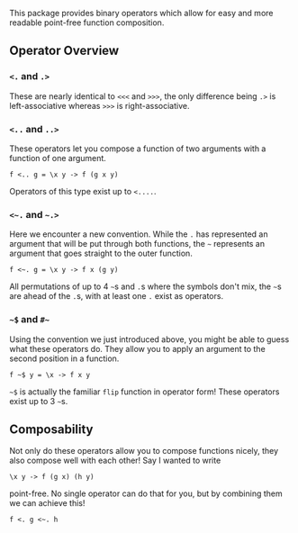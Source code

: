 This package provides binary operators which allow for easy and more readable point-free function composition.

## Operator Overview

### `<.` and `.>`

These are nearly identical to `<<<` and `>>>`, the only difference being `.>` is left-associative whereas `>>>` is right-associative.

### `<..` and `..>`

These operators let you compose a function of two arguments with a function of one argument.
```
f <.. g = \x y -> f (g x y)
```
Operators of this type exist up to `<....`.

### `<~.` and `~.>`

Here we encounter a new convention. While the `.` has represented an argument that will be put through both functions, the `~` represents an argument that goes straight to the outer function.
```
f <~. g = \x y -> f x (g y)
```
All permutations of up to 4 `~`s and `.`s where the symbols don't mix, the `~`s are ahead of the `.`s, with at least one `.`  exist as operators.

### `~$` and `#~`

Using the convention we just introduced above, you might be able to guess what these operators do. They allow you to apply an argument to the second position in a function.
```
f ~$ y = \x -> f x y
```
`~$` is actually the familiar `flip` function in operator form! These operators exist up to 3 `~`s.

## Composability

Not only do these operators allow you to compose functions nicely, they also compose well with each other! Say I wanted to write
```
\x y -> f (g x) (h y)
```
point-free. No single operator can do that for you, but by combining them we can achieve this!
```
f <. g <~. h
```
